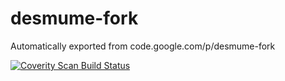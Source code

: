 # desmume-fork
Automatically exported from code.google.com/p/desmume-fork

<a href="https://scan.coverity.com/projects/gechdcb-desmume-fork">
  <img alt="Coverity Scan Build Status"
       src="https://scan.coverity.com/projects/6671/badge.svg"/>
</a>
